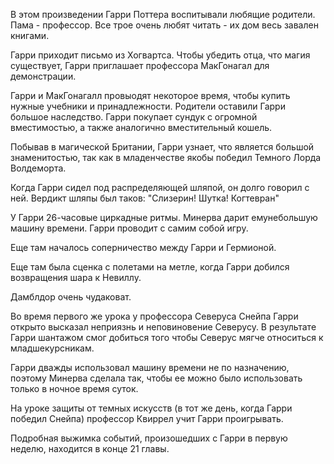В этом произведении Гарри Поттера воспитывали любящие родители. Пама - профессор. Все трое очень любят читать - их дом весь завален книгами. 

Гарри приходит письмо из Хогвартса. Чтобы убедить отца, что магия существует, Гарри приглашает профессора МакГонагал для демонстрации.

Гарри и МакГонагалл провыодят некоторое время, чтобы купить нужные учебники и принадлежности. Родители оставили Гарри большое наследство. Гарри покупает сундук с огромной вместимостью, а также аналогично вместительный кошель.

Побывав в магической Британии, Гарри узнает, что является большой знаменитостью, так как в младенчестве якобы победил Темного Лорда Волдеморта.

Когда Гарри сидел под распределяющей шляпой, он долго говорил с ней. Вердикт шляпы был таков: "Слизерин! Шутка! Когтевран"

У Гарри 26-часовые циркадные ритмы. Минерва дарит емунебольшую машину времени. Гарри проводит с самим собой игру.

Еще там началось соперничество между Гарри и Гермионой.

Еще там была сценка с полетами на метле, когда Гарри добился возвращения шара к Невиллу.

Дамблдор очень чудаковат. 

Во время первого же урока у профессора Северуса Снейпа Гарри открыто высказал неприязнь и неповиновение Северусу. В результате Гарри шантажом смог добиться того чтобы Северус мягче относиться к младшекурсникам.

Гарри дважды использовал машину времени не по назначению, поэтому Минерва сделала так, чтобы ее можно было использовать только в ночное время суток.

На уроке защиты от темных искусств (в тот же день, когда Гарри победил Снейпа) профессор Квиррел учит Гарри проигрывать.

Подробная выжимка событий, произошедших с Гарри в первую неделю, находится в конце 21 главы.
